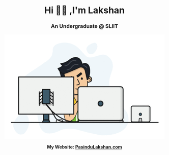 <h1 align="center">Hi 🙋‍♂️ ,I'm Lakshan</h1>
<!--<h3 align="center">💻An Passionate Junior Trainee Software Developer based on Sri Lanka</h3>-->

<h3 align="center">An Undergraduate @ SLIIT</h3>

<p align="center">
  <img width="540" height="330" src="https://github.com/pasindulakshan/pasindulakshan/blob/main/dev.gif">
</p>

<p align="center">
  <b>My Website: <a href="https://pasindulakshan.com" target="_blank">PasinduLakshan.com</a></b>
</p>
